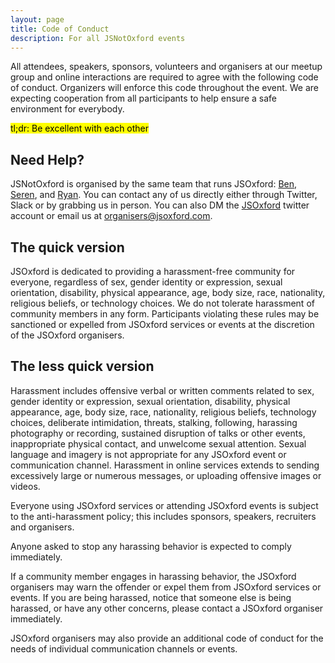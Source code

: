 ```yaml
---
layout: page
title: Code of Conduct
description: For all JSNotOxford events
---
```


All attendees, speakers, sponsors, volunteers and organisers at our meetup group and online interactions are required to agree with the following code of conduct. Organizers will enforce this code throughout the event. We are expecting cooperation from all participants to help ensure a safe environment for everybody.

<mark>tl;dr: Be excellent with each other</mark>

## Need Help?

JSNotOxford is organised by the same team that runs JSOxford: <a href="https://twitter.com/benjaminbenben/">Ben</a>, <a href="https://twitter.com/ninjanails">Seren</a>, and <a href="https://twitter.com/spikeheap">Ryan</a>. You can contact any of us directly either through Twitter, Slack or by grabbing us in person. You can also DM the <a href="https://twitter.com/jsoxford">JSOxford</a> twitter account or email us at <a href="mailto:organisers@jsoxford.com">organisers@jsoxford.com</a>.

## The quick version

JSOxford is dedicated to providing a harassment-free community for everyone, regardless of sex, gender identity or expression, sexual orientation, disability, physical appearance, age, body size, race, nationality, religious beliefs, or technology choices. We do not tolerate harassment of community members in any form. Participants violating these rules may be sanctioned or expelled from JSOxford services or events at the discretion of the JSOxford organisers.

## The less quick version

Harassment includes offensive verbal or written comments related to sex, gender identity or expression, sexual orientation, disability, physical appearance, age, body size, race, nationality, religious beliefs, technology choices, deliberate intimidation, threats, stalking, following, harassing photography or recording, sustained disruption of talks or other events, inappropriate physical contact, and unwelcome sexual attention. Sexual language and imagery is not appropriate for any JSOxford event or communication channel. Harassment in online services extends to sending excessively large or numerous messages, or uploading offensive images or videos.

Everyone using JSOxford services or attending JSOxford events is subject to the anti-harassment policy; this includes sponsors, speakers, recruiters and organisers.

Anyone asked to stop any harassing behavior is expected to comply immediately.

If a community member engages in harassing behavior, the JSOxford organisers may warn the offender or expel them from JSOxford services or events. If you are being harassed, notice that someone else is being harassed, or have any other concerns, please contact a JSOxford organiser immediately.

JSOxford organisers may also provide an additional code of conduct for the needs of individual communication channels or events.